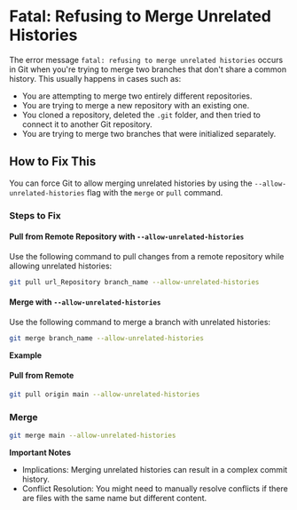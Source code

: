 # Fatal: Refusing to Merge Unrelated Histories

The error message `fatal: refusing to merge unrelated histories` occurs in Git when you're trying to merge two branches that don't share a common history. This usually happens in cases such as:

- You are attempting to merge two entirely different repositories.
- You are trying to merge a new repository with an existing one.
- You cloned a repository, deleted the `.git` folder, and then tried to connect it to another Git repository.
- You are trying to merge two branches that were initialized separately.

## How to Fix This

You can force Git to allow merging unrelated histories by using the `--allow-unrelated-histories` flag with the `merge` or `pull` command.

### Steps to Fix

#### Pull from Remote Repository with `--allow-unrelated-histories`

Use the following command to pull changes from a remote repository while allowing unrelated histories:

```bash
git pull url_Repository branch_name --allow-unrelated-histories  
```

#### Merge with `--allow-unrelated-histories`  

Use the following command to merge a branch with unrelated histories:

```bash
git merge branch_name --allow-unrelated-histories  
```

**Example**  

#### Pull from Remote
```bash
git pull origin main --allow-unrelated-histories  
```

### Merge  
```bash
git merge main --allow-unrelated-histories  
```

**Important Notes**
- Implications: Merging unrelated histories can result in a complex commit history.  
- Conflict Resolution: You might need to manually resolve conflicts if there are files with the same name but different content.